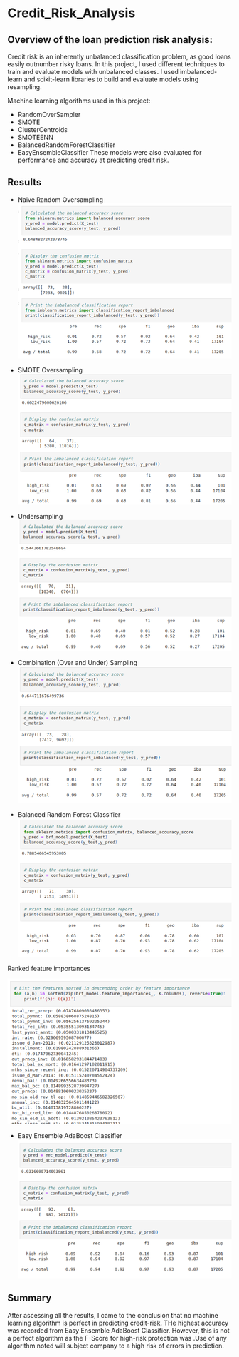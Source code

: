 # Credit_Risk_Analysis

## Overview of the loan prediction risk analysis:
Credit risk is an inherently unbalanced classification problem, as good loans easily outnumber risky loans. In this project, I used different techniques to train and evaluate models with unbalanced classes. I used imbalanced-learn and scikit-learn libraries to build and evaluate models using resampling.

Machine learning algorithms used in this project:
- RandomOverSampler
- SMOTE
- ClusterCentroids
- SMOTEENN
- BalancedRandomForestClassifier
- EasyEnsembleClassifier
These models were also evaluated for performance and accuracy at predicting credit risk.

## Results

* Naive Random Oversampling
![alt text](https://github.com/Nehemiahmageto/Credit_Risk_Analysis/blob/main/images/Capture_1.png)

* SMOTE Oversampling
![alt text](https://github.com/Nehemiahmageto/Credit_Risk_Analysis/blob/main/images/Capture_2.png)

* Undersampling
![alt text](https://github.com/Nehemiahmageto/Credit_Risk_Analysis/blob/main/images/Capture_3.png)

* Combination (Over and Under) Sampling
![alt text](https://github.com/Nehemiahmageto/Credit_Risk_Analysis/blob/main/images/Capture_4.png)

* Balanced Random Forest Classifier
![alt text](https://github.com/Nehemiahmageto/Credit_Risk_Analysis/blob/main/images/Capture_5.png)

Ranked feature importances

![alt text](https://github.com/Nehemiahmageto/Credit_Risk_Analysis/blob/main/images/Capture_6.png)

* Easy Ensemble AdaBoost Classifier
![alt text](https://github.com/Nehemiahmageto/Credit_Risk_Analysis/blob/main/images/Capture_7.png)

## Summary
After ascessing all the results, I came to the conclusion that no machine learning algorithm is perfect in predicting credit-risk. THe highest accuracy was recorded from Easy Ensemble AdaBoost Classifier. However, this is not a perfect algorithm as the F-Score for high-risk protection was .Use of any algorithm noted will subject company to a high risk of errors in prediction.
